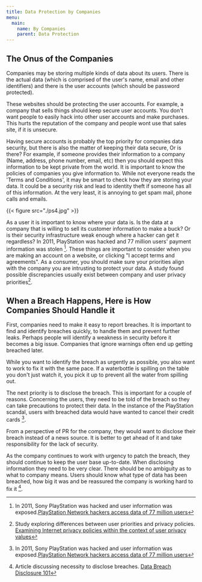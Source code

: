 ```yaml
---
title: Data Protection by Companies
menu:
  main:
    name: By Companies
    parent: Data Protection
---
```


## The Onus of the Companies

Companies may be storing multiple kinds of data about its users. There is the actual data (which is comprised of the user's name, email and other identifiers) and there is the user accounts (which should be password protected).

These websites should be protecting the user accounts. For example, a company that sells things should keep secure user accounts. You don't want people to easily hack into other user accounts and make purchases. This hurts the reputation of the company and people wont use that sales site, if it is unsecure.

Having secure accounts is probably the top priority for companies data security, but there is also the matter of keeping their data secure, Or is there? For example, if someone provides their information to a company (Name, address, phone number, email, etc) then you should expect this information to be kept private from the world. It is important to know the policies of companies you give information to. While not everyone reads the 'Terms and Conditions', it may be smart to check how they are storing your data. It could be a security risk and lead to identity theft if someone has all of this information. At the very least, it is annoying to get spam mail, phone calls and emails.

{{< figure src="./ps4.jpg" >}}

As a user it is important to know where your data is. Is the data at a company that is willing to sell its customer information to make a buck? Or is their security infrastructure weak enough where a hacker can get it regardless? In 2011, PlayStation was hacked and 77 million users' payment information was stolen [^playstation]. These things are important to consider when you are making an account on a website, or clicking "I accept terms and agreements". As a consumer, you should make sure your priorities align with the company you are intrusting to protect your data. A study found possible discrepancies usually exist between company and user privacy priorities[^discrepancies].

## When a Breach Happens, Here is How Companies Should Handle it

First, companies need to make it easy to report breaches. It is important to find and identify breaches quickly, to handle them and prevent further leaks. Perhaps people will identify a weakness in security before it becomes a big issue. Companies that ignore warnings often end up getting breached later.

While you want to identify the breach as urgently as possible, you also want to work to fix it with the same pace. If a waterbottle is spilling on the table you don't just watch it, you pick it up to prevent all the water from spilling out.

The next priority is to disclose the breach. This is important for a couple of reasons. Concerning the users, they need to be told of the breach so they can take precautions to protect their data. In the instance of the PlayStation scandal, users with breached data would have wanted to cancel their credit cards [^playstation].

From a perspective of PR for the company, they would want to disclose their breach instead of a news source. It is better to get ahead of it and take responsibility for the lack of security.

As the company continues to work with urgency to patch the breach, they should continue to keep the user base up-to-date. When disclosing information they need to be very clear. There should be no ambiguity as to what to company means. Users should know what type of data has been breached, how big it was and be reassured the company is working hard to fix it [^how-to-succeed].

[^discrepancies]:
    Study exploring differences between user priorities and privacy policies. [Examining Internet privacy policies within the context of user privacy values](https://ieeexplore.ieee.org/abstract/document/1424412)

[^playstation]:
    In 2011, Sony PlayStation was hacked and user information was exposed.[PlayStation Network hackers access data of 77 million users](https://www.theguardian.com/technology/2011/apr/26/playstation-network-hackers-data)

[^how-to-succeed]:
    Article discussing necessity to disclose breaches.
    [Data Breach Disclosure 101](https://www.troyhunt.com/data-breach-disclosure-101-how-to-succeed-after-youve-failed/)



